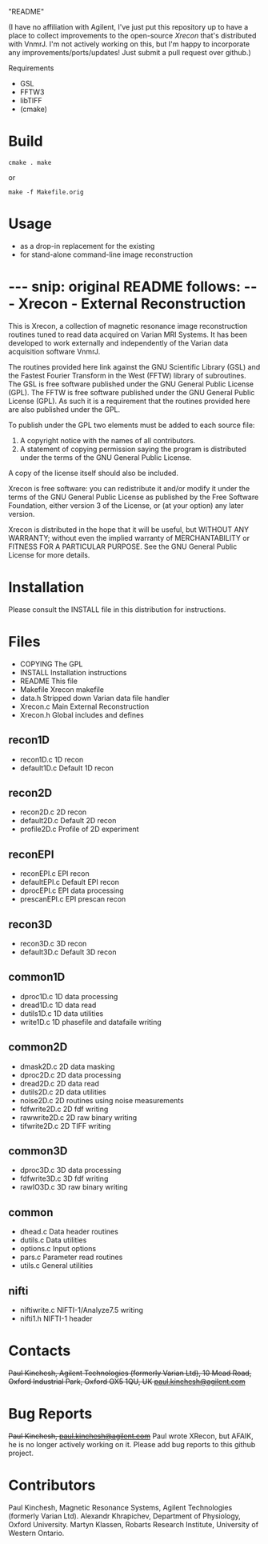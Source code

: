 "README"

(I have no affiliation with Agilent, I've just put this repository up to have
a place to collect improvements to the open-source *Xrecon* that's distributed
with VnmrJ.  I'm not actively working on this, but I'm happy to incorporate any
improvements/ports/updates!  Just submit a pull request over github.)

Requirements
- GSL
- FFTW3
- libTIFF
- (cmake)

Build
=====
`
cmake .
make
`

or

`
make -f Makefile.orig
`

Usage
=====
- as a drop-in replacement for the existing
- for stand-alone command-line image reconstruction

--- snip: original README follows: ---
Xrecon - External Reconstruction
================================

This is Xrecon, a collection of magnetic resonance image reconstruction
routines tuned to read data acquired on Varian MRI Systems.
It has been developed to work externally and independently of the Varian data
acquisition software VnmrJ.

The routines provided here link against the GNU Scientific Library (GSL) and
the Fastest Fourier Transform in the West (FFTW) library of subroutines.
The GSL is free software published under the GNU General Public License (GPL).
The FFTW is free software published under the GNU General Public License (GPL).
As such it is a requirement that the routines provided here are also published
under the GPL.

To publish under the GPL two elements must be added to each source file:
1. A copyright notice with the names of all contributors.
2. A statement of copying permission saying the program is distributed under
   the terms of the GNU General Public License.

A copy of the license itself should also be included.

Xrecon is free software: you can redistribute it and/or modify it under
the terms of the GNU General Public License as published by the Free Software
Foundation, either version 3 of the License, or (at your option) any later
version.

Xrecon is distributed in the hope that it will be useful, but WITHOUT ANY
WARRANTY; without even the implied warranty of MERCHANTABILITY or FITNESS FOR
A PARTICULAR PURPOSE. See the GNU General Public License for more details.


Installation
============

Please consult the INSTALL file in this distribution for instructions.


Files
=====

- COPYING         The GPL
- INSTALL         Installation instructions
- README          This file
- Makefile        Xrecon makefile
- data.h          Stripped down Varian data file handler
- Xrecon.c        Main External Reconstruction
- Xrecon.h        Global includes and defines

recon1D
-------
- recon1D.c       1D recon
- default1D.c     Default 1D recon

recon2D
-------
- recon2D.c       2D recon
- default2D.c     Default 2D recon
- profile2D.c     Profile of 2D experiment

reconEPI
--------
- reconEPI.c      EPI recon
- defaultEPI.c    Default EPI recon
- dprocEPI.c      EPI data processing
- prescanEPI.c    EPI prescan recon

recon3D
-------
- recon3D.c       3D recon
- default3D.c     Default 3D recon

common1D
--------
- dproc1D.c       1D data processing
- dread1D.c       1D data read
- dutils1D.c      1D data utilities
- write1D.c       1D phasefile and datafaile writing

common2D
--------
- dmask2D.c       2D data masking
- dproc2D.c       2D data processing
- dread2D.c       2D data read
- dutils2D.c      2D data utilities
- noise2D.c       2D routines using noise measurements
- fdfwrite2D.c    2D fdf writing
- rawwrite2D.c    2D raw binary writing
- tifwrite2D.c    2D TIFF writing

common3D
--------
- dproc3D.c       3D data processing
- fdfwrite3D.c    3D fdf writing
- rawIO3D.c       3D raw binary writing

common
------
- dhead.c         Data header routines
- dutils.c        Data utilities
- options.c       Input options
- pars.c          Parameter read routines
- utils.c         General utilities

nifti
-----
- niftiwrite.c    NIFTI-1/Analyze7.5 writing
- nifti1.h        NIFTI-1 header


Contacts
========

~~Paul Kinchesh,
Agilent Technologies (formerly Varian Ltd), 10 Mead Road, Oxford Industrial Park, Oxford OX5 1QU, UK
paul.kinchesh@agilent.com~~


Bug Reports
===========

~~Paul Kinchesh, paul.kinchesh@agilent.com~~
Paul wrote XRecon, but AFAIK, he is no longer actively working on it.  Please add bug reports to this github project.

Contributors
============

Paul Kinchesh, Magnetic Resonance Systems, Agilent Technologies (formerly Varian Ltd).
Alexandr Khrapichev, Department of Physiology, Oxford University.
Martyn Klassen, Robarts Research Institute, University of Western Ontario.
